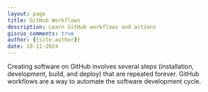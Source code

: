```yaml
---
layout: page
title: GitHub Workflows
description: Learn GitHub workflows and actions
giscus_comments: true
author: {{site.author}}
date: 18-11-2024
---
```


Creating software on GitHub involves several steps (installation, development, build, and deploy) that are repeated forever. GitHub workflows are a way to automate the software development cycle. 
